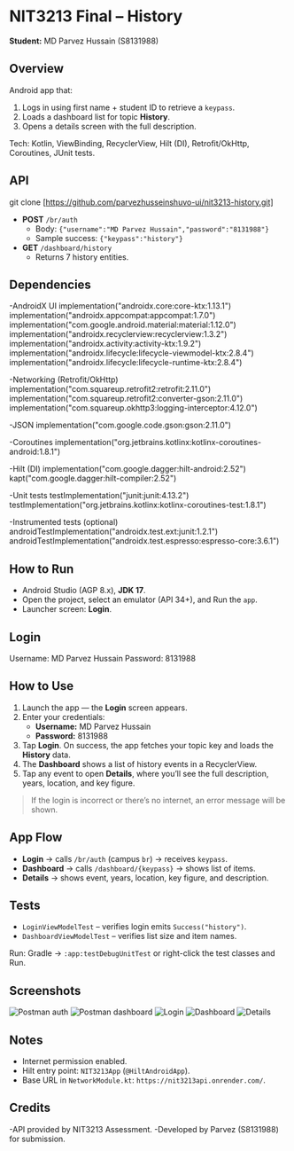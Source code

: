 # NIT3213 Final – History
**Student:** MD Parvez Hussain (S8131988)

## Overview
Android app that:
1) Logs in using first name + student ID to retrieve a `keypass`.
2) Loads a dashboard list for topic **History**.
3) Opens a details screen with the full description.

Tech: Kotlin, ViewBinding, RecyclerView, Hilt (DI), Retrofit/OkHttp, Coroutines, JUnit tests.

## API
git clone [https://github.com/parvezhusseinshuvo-ui/nit3213-history.git]
- **POST** `/br/auth`
  - Body: `{"username":"MD Parvez Hussain","password":"8131988"}`
  - Sample success: `{"keypass":"history"}`
- **GET** `/dashboard/history`
  - Returns 7 history entities.

## Dependencies
-AndroidX UI
    implementation("androidx.core:core-ktx:1.13.1")
    implementation("androidx.appcompat:appcompat:1.7.0")
    implementation("com.google.android.material:material:1.12.0")
    implementation("androidx.recyclerview:recyclerview:1.3.2")
    implementation("androidx.activity:activity-ktx:1.9.2")
    implementation("androidx.lifecycle:lifecycle-viewmodel-ktx:2.8.4")
    implementation("androidx.lifecycle:lifecycle-runtime-ktx:2.8.4")

-Networking (Retrofit/OkHttp)
    implementation("com.squareup.retrofit2:retrofit:2.11.0")
    implementation("com.squareup.retrofit2:converter-gson:2.11.0")
    implementation("com.squareup.okhttp3:logging-interceptor:4.12.0")

-JSON
    implementation("com.google.code.gson:gson:2.11.0")

-Coroutines
    implementation("org.jetbrains.kotlinx:kotlinx-coroutines-android:1.8.1")

-Hilt (DI)
    implementation("com.google.dagger:hilt-android:2.52")
    kapt("com.google.dagger:hilt-compiler:2.52")

-Unit tests
    testImplementation("junit:junit:4.13.2")
    testImplementation("org.jetbrains.kotlinx:kotlinx-coroutines-test:1.8.1")

-Instrumented tests (optional)
    androidTestImplementation("androidx.test.ext:junit:1.2.1")
    androidTestImplementation("androidx.test.espresso:espresso-core:3.6.1")


## How to Run
- Android Studio (AGP 8.x), **JDK 17**.
- Open the project, select an emulator (API 34+), and Run the `app`.
- Launcher screen: **Login**.

## Login
Username: MD Parvez Hussain 
Password: 8131988

## How to Use
1. Launch the app — the **Login** screen appears.
2. Enter your credentials:
   - **Username:** MD Parvez Hussain
   - **Password:** 8131988
3. Tap **Login**. On success, the app fetches your topic key and loads the **History** data.
4. The **Dashboard** shows a list of history events in a RecyclerView.
5. Tap any event to open **Details**, where you’ll see the full description, years, location, and key figure.
> If the login is incorrect or there’s no internet, an error message will be shown.

## App Flow
- **Login** → calls `/br/auth` (campus `br`) → receives `keypass`.
- **Dashboard** → calls `/dashboard/{keypass}` → shows list of items.
- **Details** → shows event, years, location, key figure, and description.

## Tests
- `LoginViewModelTest` – verifies login emits `Success("history")`.
- `DashboardViewModelTest` – verifies list size and item names.

Run: Gradle → `:app:testDebugUnitTest` or right-click the test classes and Run.

## Screenshots
![Postman auth](screenshots/postman_auth.png)
![Postman dashboard](screenshots/postman_dashboard.png)
![Login](screenshots/app_login.png)
![Dashboard](screenshots/app_dashboard.png)
![Details](screenshots/app_details.png)

## Notes
- Internet permission enabled.
- Hilt entry point: `NIT3213App` (`@HiltAndroidApp`).
- Base URL in `NetworkModule.kt`: `https://nit3213api.onrender.com/`.

## Credits
-API provided by NIT3213 Assessment.
-Developed by Parvez (S8131988) for submission.
